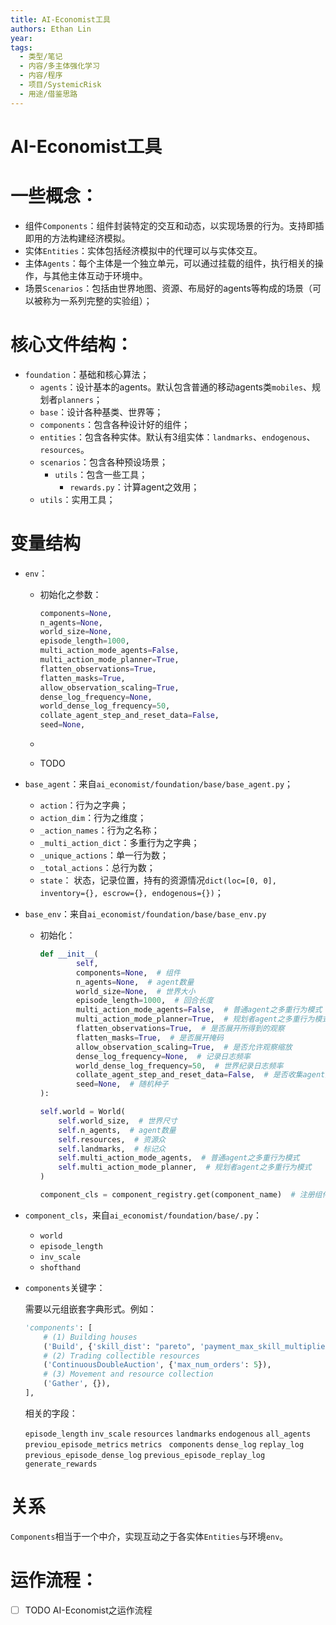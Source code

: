 ```yaml
---
title: AI-Economist工具
authors: Ethan Lin
year:
tags:
  - 类型/笔记 
  - 内容/多主体强化学习 
  - 内容/程序 
  - 项目/SystemicRisk 
  - 用途/借鉴思路 
---
```



# AI-Economist工具




# 一些概念：

- 组件`Components`：组件封装特定的交互和动态，以实现场景的行为。支持即插即用的方法构建经济模拟。
- 实体`Entities`：实体包括经济模拟中的代理可以与实体交互。
- 主体`Agents`：每个主体是一个独立单元，可以通过挂载的组件，执行相关的操作，与其他主体互动于环境中。
- 场景`Scenarios`：包括由世界地图、资源、布局好的agents等构成的场景（可以被称为一系列完整的实验组）；





# 核心文件结构：

- `foundation`：基础和核心算法；
	- `agents`：设计基本的agents。默认包含普通的移动agents类`mobiles`、规划者`planners`；
	- `base`：设计各种基类、世界等；
	- `components`：包含各种设计好的组件；
	- `entities`：包含各种实体。默认有3组实体：`landmarks`、`endogenous`、`resources`。
	- `scenarios`：包含各种预设场景；
	  - `utils`：包含一些工具；
	    - `rewards.py`：计算agent之效用；
	- `utils`：实用工具；



# 变量结构

- `env`：
  
  - 初始化之参数：
  
    ```python
    components=None,
    n_agents=None,
    world_size=None,
    episode_length=1000,
    multi_action_mode_agents=False,
    multi_action_mode_planner=True,
    flatten_observations=True,
    flatten_masks=True,
    allow_observation_scaling=True,
    dense_log_frequency=None,
    world_dense_log_frequency=50,
    collate_agent_step_and_reset_data=False,
    seed=None,
    ```
  
  - 
  
  - TODO
  
- `base_agent`：来自`ai_economist/foundation/base/base_agent.py`；

  - `action`：行为之字典；
  - `action_dim`：行为之维度；
  - `_action_names`：行为之名称；
  - `_multi_action_dict`：多重行为之字典；
  - `_unique_actions`：单一行为数；
  - `_total_actions`：总行为数；
  - `state`： 状态，记录位置，持有的资源情况`dict(loc=[0, 0], inventory={}, escrow={}, endogenous={})`；

- `base_env`：来自`ai_economist/foundation/base/base_env.py`

  - 初始化：
  
    ```python
    def __init__(
            self,
            components=None,  # 组件
            n_agents=None,  # agent数量
            world_size=None,  # 世界大小
            episode_length=1000,  # 回合长度
            multi_action_mode_agents=False,  # 普通agent之多重行为模式
            multi_action_mode_planner=True,  # 规划者agent之多重行为模式
            flatten_observations=True,  # 是否展开所得到的观察
            flatten_masks=True,  # 是否展开掩码
            allow_observation_scaling=True,  # 是否允许观察缩放
            dense_log_frequency=None,  # 记录日志频率
            world_dense_log_frequency=50,  # 世界纪录日志频率
            collate_agent_step_and_reset_data=False,  # 是否收集agent之步进信息并且重置数据
            seed=None,  # 随机种子
    ):
    ```
  
    ```python
    self.world = World(
        self.world_size,  # 世界尺寸
        self.n_agents,  # agent数量
        self.resources,  # 资源众
        self.landmarks,  # 标记众
        self.multi_action_mode_agents,  # 普通agent之多重行为模式
        self.multi_action_mode_planner,  # 规划者agent之多重行为模式
    )
    ```
  
    ```python
    component_cls = component_registry.get(component_name)  # 注册组件，获得组件相关的参数
    ```
  
  

- `component_cls`，来自`ai_economist/foundation/base/.py`：

  - `world`
  - `episode_length`
  - `inv_scale`
  - `shofthand`

- `components`关键字：

  需要以元组嵌套字典形式。例如：

  ```python
  'components': [
      # (1) Building houses
      ('Build', {'skill_dist': "pareto", 'payment_max_skill_multiplier': 3}),
      # (2) Trading collectible resources
      ('ContinuousDoubleAuction', {'max_num_orders': 5}),
      # (3) Movement and resource collection
      ('Gather', {}),
  ],
  ```
  
  相关的字段：
  
  `episode_length`
  `inv_scale`
  `resources`
  `landmarks`
  `endogenous`
  `all_agents `
  `previou_episode_metrics`
  `metrics `
  `components`
  `dense_log`
  `replay_log`
  `previous_episode_dense_log`
  `previous_episode_replay_log`
  `generate_rewards`




# 关系
`Components`相当于一个中介，实现互动之于各实体`Entities`与环境`env`。

# 运作流程：
- [ ] TODO AI-Economist之运作流程
